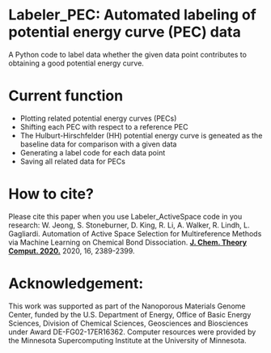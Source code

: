 # Labeler_PEC: Automated labeling of potential energy curve (PEC) data
A Python code to label data whether the given data point contributes to obtaining a good potential energy curve.

# Current function
- Plotting related potential energy curves (PECs)
- Shifting each PEC with respect to a reference PEC
- The Hulburt-Hirschfelder (HH) potential energy curve is geneated as the baseline data for comparison with a given data
- Generating a label code for each data point
- Saving all related data for PECs

# How to cite?
Please cite this paper when you use Labeler_ActiveSpace code in you research: W. Jeong, S. Stoneburner, D. King, R. Li, A. Walker, R. Lindh, L. Gagliardi. Automation of Active Space Selection for Multireference Methods via Machine Learning on Chemical Bond Dissociation. [**J. Chem. Theory Comput. 2020.**](https://pubs.acs.org/doi/10.1021/acs.jctc.9b01297) 2020, 16, 2389-2399.

# Acknowledgement:
This work was supported as part of the Nanoporous Materials Genome Center, funded by the U.S. Department of Energy, Office of Basic Energy Sciences, Division of Chemical Sciences, Geosciences and Biosciences under Award DE-FG02-17ER16362. Computer resources were provided by the Minnesota Supercomputing Institute at the University of Minnesota.
